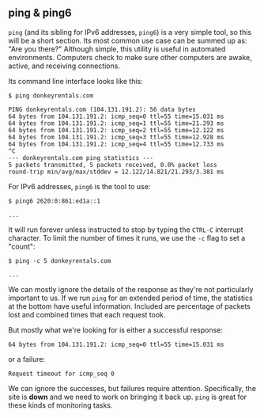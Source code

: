 ## ping & ping6

`ping` (and its sibling for IPv6 addresses, `ping6`) is a very simple tool, so this will be a short section. Its most common use case can be summed up as: "Are you there?" Although simple, this utility is useful in automated environments. Computers check to make sure other computers are awake, active, and receiving connections.

Its command line interface looks like this:

```shell
$ ping donkeyrentals.com

PING donkeyrentals.com (104.131.191.2): 56 data bytes
64 bytes from 104.131.191.2: icmp_seq=0 ttl=55 time=15.031 ms
64 bytes from 104.131.191.2: icmp_seq=1 ttl=55 time=21.293 ms
64 bytes from 104.131.191.2: icmp_seq=2 ttl=55 time=12.122 ms
64 bytes from 104.131.191.2: icmp_seq=3 ttl=55 time=12.928 ms
64 bytes from 104.131.191.2: icmp_seq=4 ttl=55 time=12.733 ms
^C
--- donkeyrentals.com ping statistics ---
5 packets transmitted, 5 packets received, 0.0% packet loss
round-trip min/avg/max/stddev = 12.122/14.821/21.293/3.381 ms
```

For IPv6 addresses, `ping6` is the tool to use:

```shell
$ ping6 2620:0:861:ed1a::1

...
```

It will run forever unless instructed to stop by typing the `CTRL-C` interrupt character. To limit the number of times it runs, we use the `-c` flag to set a "count":

```
$ ping -c 5 donkeyrentals.com

...
```

We can mostly ignore the details of the response as they're not particularly important to us. If we run `ping` for an extended period of time, the statistics at the bottom have useful information. Included are percentage of packets lost and combined times that each request took.

But mostly what we're looking for is either a successful response:

```
64 bytes from 104.131.191.2: icmp_seq=0 ttl=55 time=15.031 ms
```

or a failure:

```
Request timeout for icmp_seq 0
```

We can ignore the successes, but failures require attention. Specifically, the site is **down** and we need to work on bringing it back up. `ping` is great for these kinds of monitoring tasks.

